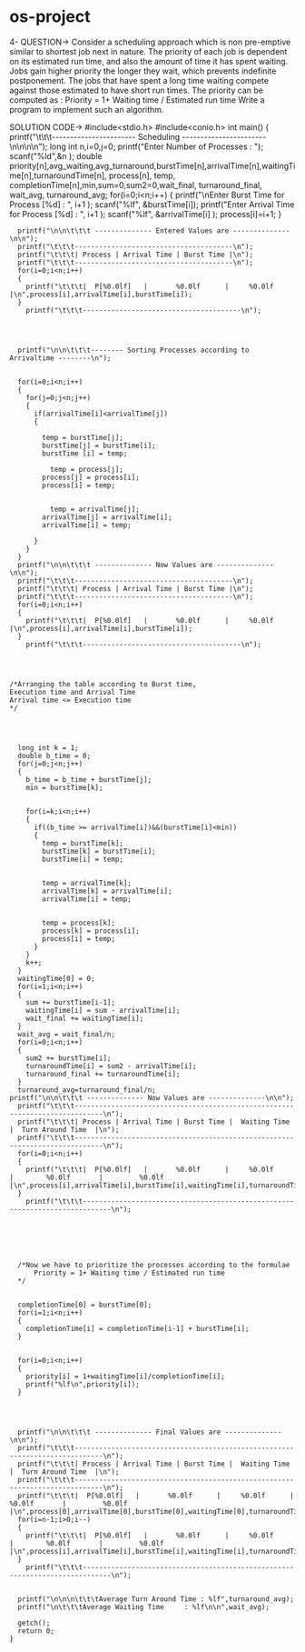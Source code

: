 # os-project

4- QUESTION->
Consider a scheduling approach which is non pre-emptive similar to shortest job next in nature. The priority of each job is dependent on its estimated run time, and also the amount of time it has spent waiting. Jobs gain higher priority the longer they wait, which prevents indefinite postponement. The jobs that have spent a long time waiting compete against those estimated to have short run times. The priority can be computed as : Priority = 1+ Waiting time / Estimated run time Write a program to implement such an algorithm.

SOLUTION CODE->
#include<stdio.h>
	#include<conio.h>
	int main()
	{
	  printf("\t\t\t----------------------- Scheduling -----------------------\n\n\n\n");
	  long int n,i=0,j=0;
	  printf("Enter Number of Processes : ");
	  scanf("%ld",&n ); 
	  double priority[n],avg_waiting,avg_turnaround,burstTime[n],arrivalTime[n],waitingTime[n],turnaroundTime[n], process[n], temp, completionTime[n],min,sum=0,sum2=0,wait_final, turnaround_final, wait_avg, turnaround_avg;
	  for(i=0;i<n;i++)
	  {
	    printf("\nEnter Burst Time for Process [%d] : ", i+1 );
	    scanf("%lf", &burstTime[i]);
	    printf("Enter Arrival Time for Process [%d] : ", i+1 );
	    scanf("%lf", &arrivalTime[i] );
	    process[i]=i+1;
	  }
	

	  printf("\n\n\t\t\t -------------- Entered Values are --------------\n\n");
	  printf("\t\t\t---------------------------------------\n");
	  printf("\t\t\t| Process | Arrival Time | Burst Time |\n");
	  printf("\t\t\t---------------------------------------\n");
	  for(i=0;i<n;i++)
	  {
	    printf("\t\t\t|  P[%0.0lf]   |       %0.0lf      |     %0.0lf      |\n",process[i],arrivalTime[i],burstTime[i]);
	  }
	    printf("\t\t\t---------------------------------------\n");
	

	

	  printf("\n\n\t\t\t-------- Sorting Processes according to Arrivaltime --------\n");
	

	  for(i=0;i<n;i++)
	  {
	    for(j=0;j<n;j++)
	    {
	      if(arrivalTime[i]<arrivalTime[j])
	      {
	        
	        temp = burstTime[j];
	        burstTime[j] = burstTime[i];
	        burstTime [i] = temp;
		
		      temp = process[j];
	        process[j] = process[i];
	        process[i] = temp;
	

		      temp = arrivalTime[j];
	        arrivalTime[j] = arrivalTime[i];
	        arrivalTime[i] = temp;
	      
	      }
	    }
	  }
	  printf("\n\n\t\t\t -------------- Now Values are --------------\n\n");
	  printf("\t\t\t---------------------------------------\n");
	  printf("\t\t\t| Process | Arrival Time | Burst Time |\n");
	  printf("\t\t\t---------------------------------------\n");
	  for(i=0;i<n;i++)
	  {
	    printf("\t\t\t|  P[%0.0lf]   |       %0.0lf      |     %0.0lf      |\n",process[i],arrivalTime[i],burstTime[i]);
	  }
	    printf("\t\t\t---------------------------------------\n");
	

	

	/*Arranging the table according to Burst time,
	Execution time and Arrival Time
	Arrival time <= Execution time
	*/
	

	

	  long int k = 1;
	  double b_time = 0;
	  for(j=0;j<n;j++)
	  {
	    b_time = b_time + burstTime[j];
	    min = burstTime[k];
	

	    for(i=k;i<n;i++)
	    {
	      if((b_time >= arrivalTime[i])&&(burstTime[i]<min))
	      {
	        temp = burstTime[k];
	        burstTime[k] = burstTime[i];
	        burstTime[i] = temp;
	

	        temp = arrivalTime[k];
	        arrivalTime[k] = arrivalTime[i];
	        arrivalTime[i] = temp;
	

	        temp = process[k];
	        process[k] = process[i];
	        process[i] = temp;
	      }
	    }
	    k++;
	  }
	  waitingTime[0] = 0;
	  for(i=1;i<n;i++)
	  {
	    sum += burstTime[i-1];
	    waitingTime[i] = sum - arrivalTime[i];
	    wait_final += waitingTime[i]; 
	  }
	  wait_avg = wait_final/n;
	  for(i=0;i<n;i++)
	  {
	    sum2 += burstTime[i];
	    turnaroundTime[i] = sum2 - arrivalTime[i];
	    turnaround_final += turnaroundTime[i];
	  }
	  turnaround_avg=turnaround_final/n;
	printf("\n\n\t\t\t -------------- Now Values are --------------\n\n");
	  printf("\t\t\t-----------------------------------------------------------------------------\n");
	  printf("\t\t\t| Process | Arrival Time | Burst Time |  Waiting Time  |  Turn Around Time  |\n");
	  printf("\t\t\t-----------------------------------------------------------------------------\n");
	  for(i=0;i<n;i++)
	  {
	    printf("\t\t\t|  P[%0.0lf]   |       %0.0lf      |     %0.0lf      |        %0.0lf       |         %0.0lf          |\n",process[i],arrivalTime[i],burstTime[i],waitingTime[i],turnaroundTime[i]);
	  }
	    printf("\t\t\t-----------------------------------------------------------------------------\n");
	

	

	

	  /*Now we have to prioritize the processes according to the formulae
	      Priority = 1+ Waiting time / Estimated run time
	  */
	 
	  
	  completionTime[0] = burstTime[0];
	  for(i=1;i<n;i++)
	  {
	    completionTime[i] = completionTime[i-1] + burstTime[i];
	  }
	

	  for(i=0;i<n;i++)
	  {
	    priority[i] = 1+waitingTime[i]/completionTime[i];
	    printf("%lf\n",priority[i]);
	  }
	

	

	  printf("\n\n\t\t\t -------------- Final Values are --------------\n\n");
	  printf("\t\t\t-----------------------------------------------------------------------------\n");
	  printf("\t\t\t| Process | Arrival Time | Burst Time |  Waiting Time  |  Turn Around Time  |\n");
	  printf("\t\t\t-----------------------------------------------------------------------------\n");
	  printf("\t\t\t|  P[%0.0lf]   |       %0.0lf      |     %0.0lf      |        %0.0lf       |         %0.0lf          |\n",process[0],arrivalTime[0],burstTime[0],waitingTime[0],turnaroundTime[0]);
	  for(i=n-1;i>0;i--)
	  {
	    printf("\t\t\t|  P[%0.0lf]   |       %0.0lf      |     %0.0lf      |        %0.0lf       |         %0.0lf          |\n",process[i],arrivalTime[i],burstTime[i],waitingTime[i],turnaroundTime[i]);
	  }
	    printf("\t\t\t-----------------------------------------------------------------------------\n");
	

	  printf("\n\n\n\t\t\tAverage Turn Around Time : %lf",turnaround_avg);
	  printf("\n\t\t\tAverage Waiting Time     : %lf\n\n",wait_avg);
		
	  getch();
	  return 0;
	}
